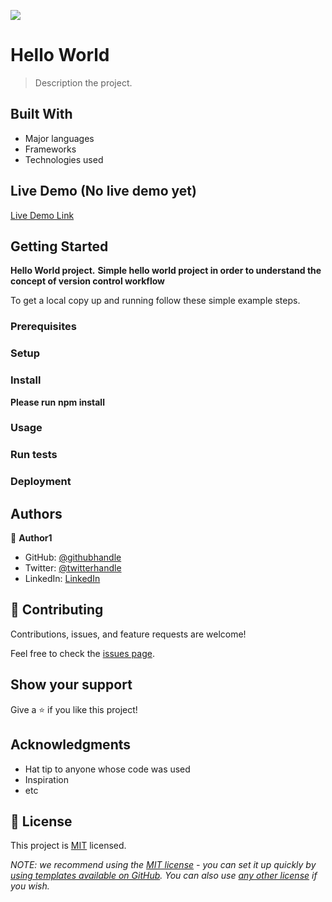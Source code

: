 ![](https://img.shields.io/badge/Microverse-blueviolet)

# Hello World

> Description the project.


## Built With

- Major languages
- Frameworks
- Technologies used

## Live Demo (No live demo yet)

[Live Demo Link](link)


## Getting Started

**Hello World project.**
**Simple hello world project in order to understand the concept of version control workflow**


To get a local copy up and running follow these simple example steps.

### Prerequisites

### Setup
### Install
**Please run**
**npm install**
### Usage

### Run tests

### Deployment



## Authors

👤 **Author1**

- GitHub: [@githubhandle](https://github.com/ndaboom)
- Twitter: [@twitterhandle](https://twitter.com/ndabosammy)
- LinkedIn: [LinkedIn](https://linkedin.com/in/sam-ndabo-b0431b17b)

## 🤝 Contributing

Contributions, issues, and feature requests are welcome!

Feel free to check the [issues page](../../issues/).

## Show your support

Give a ⭐️ if you like this project!

## Acknowledgments

- Hat tip to anyone whose code was used
- Inspiration
- etc

## 📝 License

This project is [MIT](./LICENSE) licensed.

_NOTE: we recommend using the [MIT license](https://choosealicense.com/licenses/mit/) - you can set it up quickly by [using templates available on GitHub](https://docs.github.com/en/communities/setting-up-your-project-for-healthy-contributions/adding-a-license-to-a-repository). You can also use [any other license](https://choosealicense.com/licenses/) if you wish._
